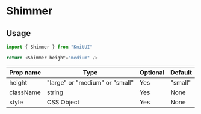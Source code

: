 # Shimmer

## Usage

```javascript
import { Shimmer } from "KnitUI"

return <Shimmer height="medium" />
```

| Prop name | Type                           | Optional | Default |
| --------- | ------------------------------ | -------- | ------- |
| height    | "large" or "medium" or "small" | Yes      | "small" |
| className | string                         | Yes      | None    |
| style     | CSS Object                     | Yes      | None    |
